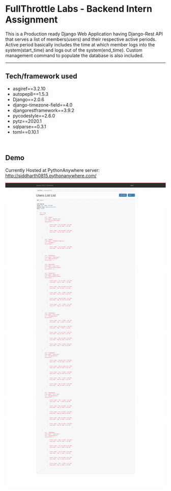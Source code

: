 # FullThrottle Labs - Backend Intern Assignment
This is a Production ready Django Web Application having Django-Rest API that serves a list of members(users) and their respective active periods. Active period basically includes the time at which member logs into the system(start_time) and logs out of the system(end_time). Custom management command to populate the database is also included.

---

## Tech/framework used
* asgiref==3.2.10
* autopep8==1.5.3
* Django==2.0.6
* django-timezone-field==4.0
* djangorestframework==3.9.2
* pycodestyle==2.6.0
* pytz==2020.1
* sqlparse==0.3.1
* toml==0.10.1
<br/>

## Demo
Currently Hosted at PythonAnywhere server: http://siddharth0815.pythonanywhere.com/
<br/>

![](images/screencapture-siddharth0815-pythonanywhere-users-2020-06-20-23_16_58.png)
<br/>
<br/>

